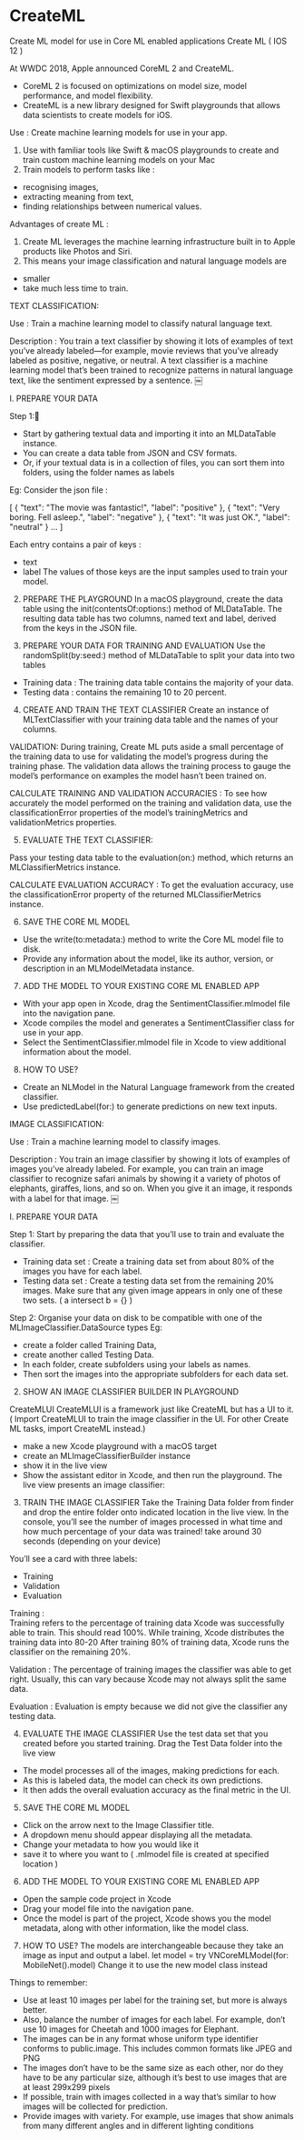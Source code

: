 # CreateML
Create ML model for use in Core ML enabled applications
Create ML ( IOS 12 )

At WWDC 2018, Apple announced CoreML 2 and CreateML. 

- CoreML 2 is focused on optimizations on model size, model performance, and model flexibility. 
- CreateML is a new library designed for Swift playgrounds that allows data scientists to create models for iOS.


Use :
Create machine learning models for use in your app.

1. Use  with familiar tools like Swift & macOS playgrounds to create and train custom machine learning models on your Mac
2. Train models to perform tasks like :
- recognising images, 
- extracting meaning from text, 
- finding relationships between numerical values.

Advantages of create ML :
1. Create ML leverages the machine learning infrastructure built in to Apple products like Photos and Siri.
2. This means your image classification and natural language models are 
- smaller 
- take much less time to train.


TEXT CLASSIFICATION:

Use :
Train a machine learning model to classify natural language text.

Description :
You train a text classifier by showing it lots of examples of text you’ve already labeled—for example, movie reviews that you’ve already labeled as positive, negative, or neutral.
A text classifier is a machine learning model that’s been trained to recognize patterns in natural language text, like the sentiment expressed by a sentence.
￼

I.  PREPARE YOUR DATA


Step 1:
- Start by gathering textual data and importing it into an MLDataTable instance. 
- You can create a data table from JSON and CSV formats. 
- Or, if your textual data is in a collection of files, you can sort them into folders, using the folder names as labels

Eg: Consider the json file :

[
    {
        "text": "The movie was fantastic!",
        "label": "positive"
    }, {
        "text": "Very boring. Fell asleep.",
        "label": "negative"
    }, {
        "text": "It was just OK.",
        "label": "neutral"
    } ...
]

Each entry contains a pair of keys :
- text
- label
The values of those keys are the input samples used to train your model.


2.  PREPARE THE PLAYGROUND
In a macOS playground, create the data table using the init(contentsOf:options:) method of MLDataTable.
The resulting data table has two columns, named text and label, derived from the keys in the JSON file.

3.  PREPARE YOUR DATA FOR TRAINING AND EVALUATION
Use the randomSplit(by:seed:) method of MLDataTable to split your data into two tables
* Training data : The training data table contains the majority of your data.
* Testing data :  contains the remaining 10 to 20 percent.

4. CREATE AND TRAIN THE TEXT CLASSIFIER
Create an instance of MLTextClassifier with your training data table and the names of your columns.

VALIDATION:
During training, Create ML puts aside a small percentage of the training data to use for validating the model’s progress during the training phase.
The validation data allows the training process to gauge the model’s performance on examples the model hasn’t been trained on.

CALCULATE TRAINING AND VALIDATION ACCURACIES :
To see how accurately the model performed on the training and validation data, use the classificationError properties of the model’s trainingMetrics and validationMetrics properties.

5. EVALUATE THE TEXT CLASSIFIER:

Pass your testing data table to the evaluation(on:) method, which returns an MLClassifierMetrics instance.

CALCULATE EVALUATION ACCURACY :
To get the evaluation accuracy, use the classificationError property of the returned MLClassifierMetrics instance.


6. SAVE THE CORE ML MODEL 
- Use the write(to:metadata:) method to write the Core ML model file  to disk.
- Provide any information about the model, like its author, version, or description in an MLModelMetadata instance.

7. ADD THE MODEL TO YOUR EXISTING  CORE ML ENABLED APP
- With your app open in Xcode, drag the SentimentClassifier.mlmodel file into the navigation pane. 
- Xcode compiles the model and generates a SentimentClassifier class for use in your app. 
- Select the SentimentClassifier.mlmodel file in Xcode to view additional information about the model.

8. HOW TO USE?
- Create an NLModel in the Natural Language framework from the created classifier.
- Use predictedLabel(for:) to generate predictions on new text inputs.


IMAGE CLASSIFICATION:

Use :
Train a machine learning model to classify images.


Description :
You train an image classifier by showing it lots of examples of images you’ve already labeled. For example, you can train an image classifier to recognize safari animals by showing it a variety of photos of elephants, giraffes, lions, and so on.
When you give it an image, it responds with a label for that image.
￼


I.  PREPARE YOUR DATA


Step 1:
Start by preparing the data that you’ll use to train and evaluate the classifier. 
* Training data set :    Create a training data set from about 80% of the images you have for each label. 
* Testing data set :     Create a testing data set from the remaining 20% images. 
Make sure that any given image appears in only one of these two sets. ( a intersect b = {} )

Step 2:
Organise your data on disk to be compatible with one of the MLImageClassifier.DataSource types
Eg:
- create a folder called Training Data, 
- create another called Testing Data. 
- In each folder, create subfolders using your labels as names. 
- Then sort the images into the appropriate subfolders for each data set.


2.  SHOW AN IMAGE CLASSIFIER BUILDER IN PLAYGROUND

CreateMLUI
CreateMLUI is a framework just like CreateML but has a UI to it. 
( Import CreateMLUI to train the image classifier in the UI. For other Create ML tasks, import CreateML instead.)

- make a new Xcode playground with a macOS target
- create an MLImageClassifierBuilder instance
- show it in the live view
- Show the assistant editor in Xcode, and then run the playground.
       The live view presents an image classifier:


3.  TRAIN THE IMAGE CLASSIFIER
Take the Training Data folder from finder and drop the entire folder onto indicated location in the live view.
In the console, you’ll see the number of images processed in what time and how much percentage of your data was trained!
take around 30 seconds (depending on your device)

You’ll see a card with three labels:
-  Training
-  Validation
-  Evaluation

Training :  
Training refers to the percentage of training data Xcode was successfully able to train. This should read 100%.
While training, Xcode distributes the training data into 80-20
After training 80% of training data, Xcode runs the classifier on the remaining 20%.

Validation :
The percentage of training images the classifier was able to get right. 
Usually, this can vary because Xcode may not always split the same data. 

Evaluation :
Evaluation is empty because we did not give the classifier any testing data.



4. EVALUATE THE IMAGE CLASSIFIER
 Use the test data set that you created before you started training. Drag the Test Data folder into the live view
- The model processes all of the images, making predictions for each.
- As this is labeled data, the model can check its own predictions. 
- It then adds the overall evaluation accuracy as the final metric in the UI.

5. SAVE THE CORE ML MODEL
- Click on the arrow next to the Image Classifier title. 
- A dropdown menu should appear displaying all the metadata. 
- Change your metadata to how you would like it 
- save it to where you want to ( .mlmodel file is created at specified location )


6. ADD THE MODEL TO YOUR EXISTING  CORE ML ENABLED APP
- Open the sample code project in Xcode 
- Drag your model file into the navigation pane. 
- Once the model is part of the project, Xcode shows you the model metadata, along with other information, like the model class.

7. HOW TO USE?
    The models are interchangeable because they take an image as input and output a label. 
     let model = try VNCoreMLModel(for: MobileNet().model)
     Change it to  use the new model class instead




Things to remember:
* Use at least 10 images per label for the training set, but more is always better. 
* Also, balance the number of images for each label. For example, don’t use 10 images for Cheetah and 1000 images for Elephant.
* The images can be in any format whose uniform type identifier conforms to public.image. This includes common formats like JPEG and PNG
* The images don’t have to be the same size as each other, nor do they have to be any particular size, although it’s best to use images that are at least 299x299 pixels
* If possible, train with images collected in a way that’s similar to how images will be collected for prediction.
* Provide images with variety. For example, use images that show animals from many different angles and in different lighting conditions
